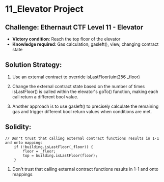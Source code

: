 # 11_Elevator Project

## Challenge: Ethernaut CTF Level 11 - Elevator

- **Victory condition**: Reach the top floor of the elevator
- **Knowledge required**: Gas calculation, gasleft(), view, changing contract state

## Solution Strategy:

1. Use an external contract to override isLastFloor(uint256 _floor)

2. Change the external contract state based on the number of times isLastFloor() is called within the elevator's goTo() function, making each call return a different bool value.

3. Another approach is to use gasleft() to precisely calculate the remaining gas and trigger different bool return values when conditions are met.

## Solidity:

```solidity
// Don't trust that calling external contract functions results in 1-1 and onto mappings
    if (!building.isLastFloor(_floor)) {
        floor = _floor;
        top = building.isLastFloor(floor);
    }
```

1. Don't trust that calling external contract functions results in 1-1 and onto mappings